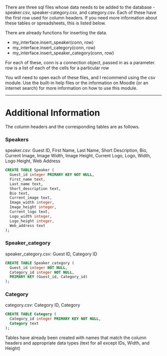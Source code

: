 There are three sql files whose data needs to be added to the database - speaker.csv, speaker-category.csv, and category.csv. Each of these have the first row used for column headers. If you need more information about these tables or spreadsheets, this is listed below.

There are already functions for inserting the data.

* my_interface.insert_speaker(conn, row)
* my_interface.insert_category(conn, row)
* my_interface.insert_speaker_category(conn, row)

For each of these, conn is a connection object, passed in as a parameter. row is a list of each of the cells for a particular row

You will need to open each of these files, and I recommend using the csv module. Use the built-in help files or the information on Moodle (or an internet search) for more information on how to use this module.

---

# Additional Information

The column headers and the corresponding tables are as follows.

### Speakers

speaker.csv: Guest ID, First Name, Last Name, Short Description, Bio, Current Image, Image Width, Image Height, Current Logo, Logo, Width, Logo Height, Web Address

```sql
CREATE TABLE Speaker (
  Guest_id integer PRIMARY KEY NOT NULL,
  First_name text,
  Last_name text,
  Short_description text,
  Bio text,
  Current_image text,
  Image_width integer,
  Image_height integer,
  Current_logo text,
  Logo_width integer,
  Logo_height integer,
  Web_address text
);
```

### Speaker_category

speaker_category.csv: Guest ID, Category ID

```sql
CREATE TABLE Speaker_category (
  Guest_id integer NOT NULL,
  Category_id integer NOT NULL,
  PRIMARY KEY (Guest_id, Category_id)
);
```

### Category

category.csv: Category ID, Category

```sql
CREATE TABLE Category (
  Category_id integer PRIMARY KEY NOT NULL,
  Category text
);
```


Tables have already been created with names that match the column headers and appropriate data types (text for all except IDs, Width, and Height)

